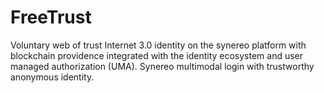 # FreeTrust
Voluntary web of trust Internet 3.0  identity on the synereo platform with blockchain providence integrated with the identity ecosystem and user managed authorization (UMA).  Synereo multimodal login with trustworthy anonymous identity.

